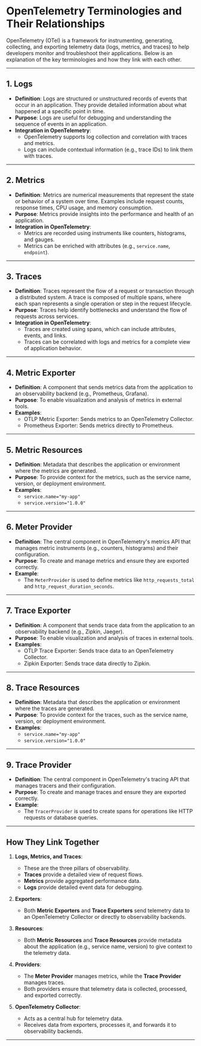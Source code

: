 # OpenTelemetry Terminologies and Their Relationships

OpenTelemetry (OTel) is a framework for instrumenting, generating, collecting, and exporting telemetry data (logs, metrics, and traces) to help developers monitor and troubleshoot their applications. Below is an explanation of the key terminologies and how they link with each other.

---

## **1. Logs**
- **Definition**: Logs are structured or unstructured records of events that occur in an application. They provide detailed information about what happened at a specific point in time.
- **Purpose**: Logs are useful for debugging and understanding the sequence of events in an application.
- **Integration in OpenTelemetry**:
  - OpenTelemetry supports log collection and correlation with traces and metrics.
  - Logs can include contextual information (e.g., trace IDs) to link them with traces.

---

## **2. Metrics**
- **Definition**: Metrics are numerical measurements that represent the state or behavior of a system over time. Examples include request counts, response times, CPU usage, and memory consumption.
- **Purpose**: Metrics provide insights into the performance and health of an application.
- **Integration in OpenTelemetry**:
  - Metrics are recorded using instruments like counters, histograms, and gauges.
  - Metrics can be enriched with attributes (e.g., `service.name`, `endpoint`).

---

## **3. Traces**
- **Definition**: Traces represent the flow of a request or transaction through a distributed system. A trace is composed of multiple spans, where each span represents a single operation or step in the request lifecycle.
- **Purpose**: Traces help identify bottlenecks and understand the flow of requests across services.
- **Integration in OpenTelemetry**:
  - Traces are created using spans, which can include attributes, events, and links.
  - Traces can be correlated with logs and metrics for a complete view of application behavior.

---

## **4. Metric Exporter**
- **Definition**: A component that sends metrics data from the application to an observability backend (e.g., Prometheus, Grafana).
- **Purpose**: To enable visualization and analysis of metrics in external tools.
- **Examples**:
  - OTLP Metric Exporter: Sends metrics to an OpenTelemetry Collector.
  - Prometheus Exporter: Sends metrics directly to Prometheus.

---

## **5. Metric Resources**
- **Definition**: Metadata that describes the application or environment where the metrics are generated.
- **Purpose**: To provide context for the metrics, such as the service name, version, or deployment environment.
- **Examples**:
  - `service.name="my-app"`
  - `service.version="1.0.0"`

---

## **6. Meter Provider**
- **Definition**: The central component in OpenTelemetry's metrics API that manages metric instruments (e.g., counters, histograms) and their configuration.
- **Purpose**: To create and manage metrics and ensure they are exported correctly.
- **Example**:
  - The `MeterProvider` is used to define metrics like `http_requests_total` and `http_request_duration_seconds`.

---

## **7. Trace Exporter**
- **Definition**: A component that sends trace data from the application to an observability backend (e.g., Zipkin, Jaeger).
- **Purpose**: To enable visualization and analysis of traces in external tools.
- **Examples**:
  - OTLP Trace Exporter: Sends trace data to an OpenTelemetry Collector.
  - Zipkin Exporter: Sends trace data directly to Zipkin.

---

## **8. Trace Resources**
- **Definition**: Metadata that describes the application or environment where the traces are generated.
- **Purpose**: To provide context for the traces, such as the service name, version, or deployment environment.
- **Examples**:
  - `service.name="my-app"`
  - `service.version="1.0.0"`

---

## **9. Trace Provider**
- **Definition**: The central component in OpenTelemetry's tracing API that manages tracers and their configuration.
- **Purpose**: To create and manage traces and ensure they are exported correctly.
- **Example**:
  - The `TracerProvider` is used to create spans for operations like HTTP requests or database queries.

---

## **How They Link Together**

1. **Logs, Metrics, and Traces**:
   - These are the three pillars of observability.
   - **Traces** provide a detailed view of request flows.
   - **Metrics** provide aggregated performance data.
   - **Logs** provide detailed event data for debugging.

2. **Exporters**:
   - Both **Metric Exporters** and **Trace Exporters** send telemetry data to an OpenTelemetry Collector or directly to observability backends.

3. **Resources**:
   - Both **Metric Resources** and **Trace Resources** provide metadata about the application (e.g., service name, version) to give context to the telemetry data.

4. **Providers**:
   - The **Meter Provider** manages metrics, while the **Trace Provider** manages traces.
   - Both providers ensure that telemetry data is collected, processed, and exported correctly.

5. **OpenTelemetry Collector**:
   - Acts as a central hub for telemetry data.
   - Receives data from exporters, processes it, and forwards it to observability backends.

---
